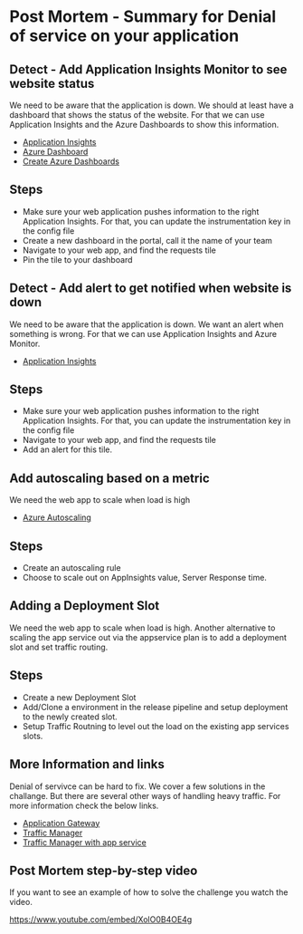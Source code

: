 <div class="container">
<h1 class="ui header">Post Mortem - Summary for Denial of service on your application</h1>
<blockquote class="blockquote">
    <p class="mb-0"></p>
</blockquote>
<div class="ui inverted divider"></div>
    <div>
        <h2>Detect - Add Application Insights Monitor to see website status</h2>
        <p></p><p>We need to be aware that the application is down. We should at least have a dashboard that shows the status of the website. For that we can use Application Insights and the Azure Dashboards to show this information.</p>
<ul>
<li><a href="https://docs.microsoft.com/en-us/azure/azure-monitor/app/app-insights-overview">Application Insights</a></li>
<li><a href="https://azure.microsoft.com/en-us/updates/new-analytics-features-for-dashboards/">Azure Dashboard</a></li>
<li><a href="https://docs.microsoft.com/en-us/azure/azure-portal/azure-portal-dashboards">Create Azure Dashboards</a></li>
</ul>
<h2 id="steps">Steps</h2>
<ul>
<li>Make sure your web application pushes information to the right Application Insights. For that, you can update the instrumentation key in the config file</li>
<li>Create a new dashboard in the portal, call it the name of your team</li>
<li>Navigate to your web app, and find the requests tile</li>
<li>Pin the tile to your dashboard</li>
</ul>
<p></p>
        <div class="ui inverted divider"></div>
    </div>
    <div>
        <h2>Detect - Add alert to get notified when website is down</h2>
        <p></p><p>We need to be aware that the application is down. We want an alert when something is wrong. For that we can use Application Insights and Azure Monitor.</p>
<ul>
<li><a href="https://docs.microsoft.com/en-us/azure/azure-monitor/app/app-insights-overview">Application Insights</a></li>
</ul>
<h2 id="steps">Steps</h2>
<ul>
<li>Make sure your web application pushes information to the right Application Insights. For that, you can update the instrumentation key in the config file</li>
<li>Navigate to your web app, and find the requests tile</li>
<li>Add an alert for this tile.</li>
</ul>
<p></p>
        <div class="ui inverted divider"></div>
    </div>
    <div>
        <h2>Add autoscaling based on a metric</h2>
        <p></p><p>We need the web app to scale when load is high</p>
<ul>
<li><a href="https://docs.microsoft.com/en-us/azure/azure-monitor/platform/autoscale-get-started">Azure Autoscaling</a></li>
</ul>
<h2 id="steps">Steps</h2>
<ul>
<li>Create an autoscaling rule</li>
<li>Choose to scale out on AppInsights value, Server Response time.</li>
</ul>
<p></p>
        <div class="ui inverted divider"></div>
    </div>
    <div>
        <h2>Adding a Deployment Slot</h2>
        <p></p><p>We need the web app to scale when load is high. Another alternative to scaling the
app service out via the appservice plan is to add a deployment slot and set traffic routing.</p>
<h2 id="steps">Steps</h2>
<ul>
<li>Create a new Deployment Slot</li>
<li>Add/Clone a environment in the release pipeline and setup deployment to the newly created slot.</li>
<li>Setup Traffic Routning to level out the load on the existing app services slots.</li>
</ul>
<p></p>
        <div class="ui inverted divider"></div>
    </div>
    <div>
        <h2>More Information and links</h2>
        <p></p><p>Denial of servivce can be hard to fix. We cover a few solutions in the challange. But there are several other ways of handling heavy traffic.
For more information check the below links.</p>
<ul>
<li><a href="https://docs.microsoft.com/en-us/azure/application-gateway/">Application Gateway</a></li>
<li><a href="https://docs.microsoft.com/en-us/azure/traffic-manager/">Traffic Manager</a></li>
<li><a href="https://docs.microsoft.com/en-us/azure/app-service/web-sites-traffic-manager">Traffic Manager with app service</a></li>
</ul>
<p></p>
        <div class="ui inverted divider"></div>
    </div>
    <h2 class="ui header">Post Mortem step-by-step video</h2>
    <p>
        If you want to see an example of how to solve the challenge you watch the video.
    </p>

https://www.youtube.com/embed/XolO0B4OE4g

</div>
    </div>